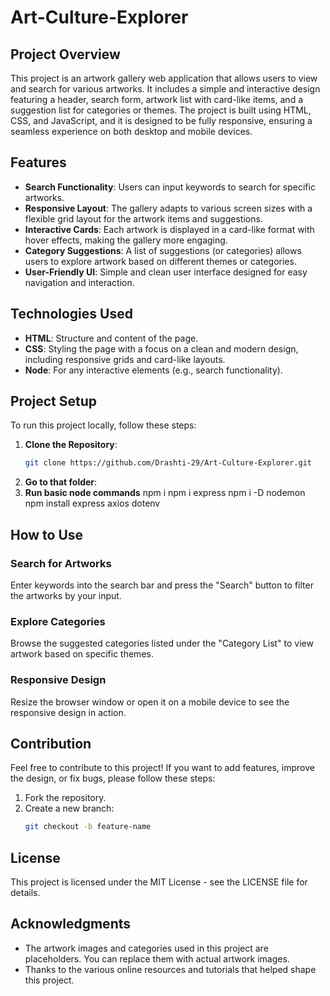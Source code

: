 # Art-Culture-Explorer

## Project Overview

This project is an artwork gallery web application that allows users to view and search for various artworks. It includes a simple and interactive design featuring a header, search form, artwork list with card-like items, and a suggestion list for categories or themes. The project is built using HTML, CSS, and JavaScript, and it is designed to be fully responsive, ensuring a seamless experience on both desktop and mobile devices.

## Features

- **Search Functionality**: Users can input keywords to search for specific artworks.
- **Responsive Layout**: The gallery adapts to various screen sizes with a flexible grid layout for the artwork items and suggestions.
- **Interactive Cards**: Each artwork is displayed in a card-like format with hover effects, making the gallery more engaging.
- **Category Suggestions**: A list of suggestions (or categories) allows users to explore artwork based on different themes or categories.
- **User-Friendly UI**: Simple and clean user interface designed for easy navigation and interaction.

## Technologies Used

- **HTML**: Structure and content of the page.
- **CSS**: Styling the page with a focus on a clean and modern design, including responsive grids and card-like layouts.
- **Node**: For any interactive elements (e.g., search functionality).

## Project Setup

To run this project locally, follow these steps:

1. **Clone the Repository**:
   ```bash
   git clone https://github.com/Drashti-29/Art-Culture-Explorer.git
2. **Go to that folder**:
3. **Run basic node commands**
   npm i
   npm i express
   npm i -D nodemon
   npm install express axios dotenv
## How to Use

### Search for Artworks
Enter keywords into the search bar and press the "Search" button to filter the artworks by your input.

### Explore Categories
Browse the suggested categories listed under the "Category List" to view artwork based on specific themes.

### Responsive Design
Resize the browser window or open it on a mobile device to see the responsive design in action.

## Contribution

Feel free to contribute to this project! If you want to add features, improve the design, or fix bugs, please follow these steps:

1. Fork the repository.
2. Create a new branch:
   ```bash
   git checkout -b feature-name
## License

This project is licensed under the MIT License - see the LICENSE file for details.

## Acknowledgments

- The artwork images and categories used in this project are placeholders. You can replace them with actual artwork images.
- Thanks to the various online resources and tutorials that helped shape this project.
